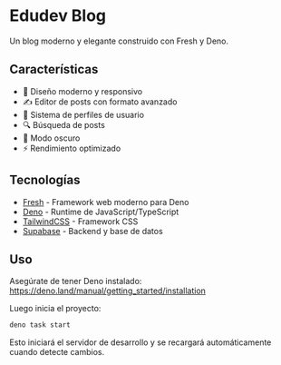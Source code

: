 # Edudev Blog

Un blog moderno y elegante construido con Fresh y Deno.

## Características

- 🎨 Diseño moderno y responsivo
- ✍️ Editor de posts con formato avanzado
- 👥 Sistema de perfiles de usuario
- 🔍 Búsqueda de posts
- 🌙 Modo oscuro
- ⚡ Rendimiento optimizado

## Tecnologías

- [Fresh](https://fresh.deno.dev/) - Framework web moderno para Deno
- [Deno](https://deno.land/) - Runtime de JavaScript/TypeScript
- [TailwindCSS](https://tailwindcss.com/) - Framework CSS
- [Supabase](https://supabase.com/) - Backend y base de datos

## Uso

Asegúrate de tener Deno instalado: https://deno.land/manual/getting_started/installation

Luego inicia el proyecto:

```bash
deno task start
```

Esto iniciará el servidor de desarrollo y se recargará automáticamente cuando detecte cambios.
